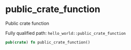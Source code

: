 # public_crate_function

Public crate function


Fully qualified path: `hello_world::public_crate_function`

```rust
pub(crate) fn public_crate_function()
```

